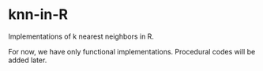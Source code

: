 # knn-in-R
Implementations of k nearest neighbors in R.

For now, we have only functional implementations. 
Procedural codes will be added later.


